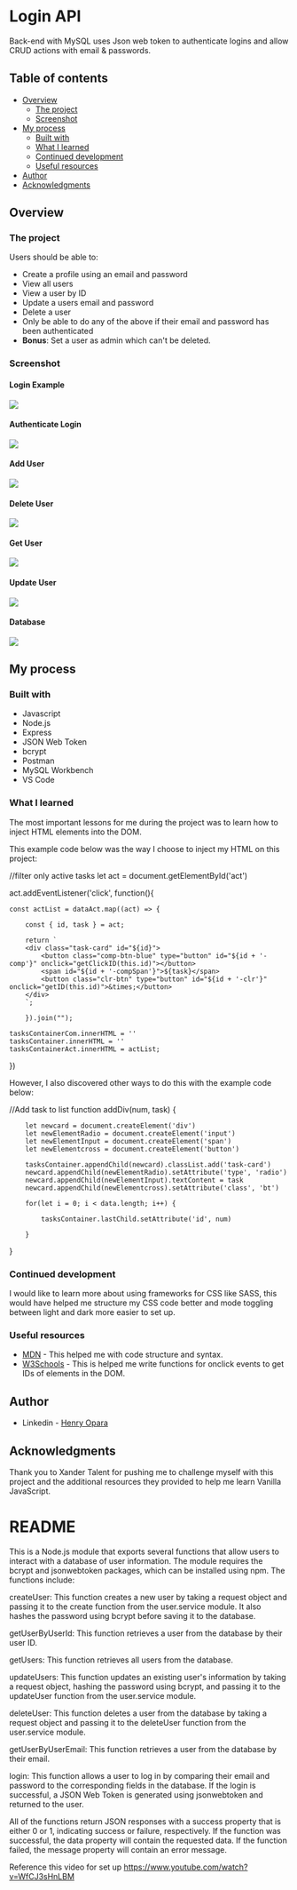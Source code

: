 # Login API

Back-end with MySQL uses Json web token to authenticate logins and allow CRUD actions with email & passwords.

## Table of contents

- [Overview](#overview)
  - [The project](#the-project)
  - [Screenshot](#screenshot)
- [My process](#my-process)
  - [Built with](#built-with)
  - [What I learned](#what-i-learned)
  - [Continued development](#continued-development)
  - [Useful resources](#useful-resources)
- [Author](#author)
- [Acknowledgments](#acknowledgments)

## Overview

### The project

Users should be able to:

- Create a profile using an email and password
- View all users
- View a user by ID
- Update a users email and password
- Delete a user
- Only be able to do any of the above if their email and password has been authenticated
- **Bonus**: Set a user as admin which can't be deleted.

### Screenshot

#### Login Example
![](https://github.com/HenryXanderTalent/Login-BE-API/blob/master/assets/login.png)

#### Authenticate Login
![](https://github.com/HenryXanderTalent/Login-BE-API/blob/master/assets/auth%20login.png)

#### Add User
![](https://github.com/HenryXanderTalent/Login-BE-API/blob/master/assets/add%20user.png)

#### Delete User
![](https://github.com/HenryXanderTalent/Login-BE-API/blob/master/assets/delete%20user.png)

#### Get User
![](https://github.com/HenryXanderTalent/Login-BE-API/blob/master/assets/get%20user%20by%20email.png)

#### Update User
![](https://github.com/HenryXanderTalent/Login-BE-API/blob/master/assets/update%20user.png)

#### Database
![](https://github.com/HenryXanderTalent/Login-BE-API/blob/master/assets/database.png)

## My process

### Built with


- Javascript 
- Node.js
- Express
- JSON Web Token
- bcrypt
- Postman
- MySQL Workbench
- VS Code

### What I learned

The most important lessons for me during the project was to learn how to inject HTML elements into the DOM. 

This example code below was the way I choose to inject my HTML on this project:

//filter only active tasks
let act = document.getElementById('act')

act.addEventListener('click', function(){

    const actList = dataAct.map((act) => {

        const { id, task } = act;

        return `
        <div class="task-card" id="${id}">
            <button class="comp-btn-blue" type="button" id="${id + '-comp'}" onclick="getClickID(this.id)"></button>
            <span id="${id + '-compSpan'}">${task}</span>
            <button class="clr-btn" type="button" id="${id + '-clr'}" onclick="getID(this.id)">&times;</button>
        </div>
        `;    

        }).join("");
    
    tasksContainerCom.innerHTML = ''
    tasksContainer.innerHTML = ''
    tasksContainerAct.innerHTML = actList;

})

However, I also discovered other ways to do this with the example code below:

//Add task to list
function addDiv(num, task) {

        let newcard = document.createElement('div')
        let newElementRadio = document.createElement('input')
        let newElementInput = document.createElement('span')
        let newElementcross = document.createElement('button')
    
        tasksContainer.appendChild(newcard).classList.add('task-card')
        newcard.appendChild(newElementRadio).setAttribute('type', 'radio')
        newcard.appendChild(newElementInput).textContent = task
        newcard.appendChild(newElementcross).setAttribute('class', 'bt')

        for(let i = 0; i < data.length; i++) {

            tasksContainer.lastChild.setAttribute('id', num)
    
        }
    
}

### Continued development

I would like to learn more about using frameworks for CSS like SASS, this would have helped me structure my CSS code better and mode toggling between light and dark more easier to set up.

### Useful resources

- [MDN](https://developer.mozilla.org/en-US/docs/Learn) - This helped me with code structure and syntax.
- [W3Schools](https://www.w3schools.com/) - This is helped me write functions for onclick events to get IDs of elements in the DOM.

## Author

- Linkedin - [Henry Opara](https://www.linkedin.com/in/henry-c-56323720b/)

## Acknowledgments

Thank you to Xander Talent for pushing me to challenge myself with this project and the additional resources they provided to help me learn Vanilla JavaScript.




# README

This is a Node.js module that exports several functions that allow users to interact with a database of user information. The module requires the bcrypt and jsonwebtoken packages, which can be installed using npm. The functions include:

createUser: This function creates a new user by taking a request object and passing it to the create function from the user.service module. It also hashes the password using bcrypt before saving it to the database.

getUserByUserId: This function retrieves a user from the database by their user ID.

getUsers: This function retrieves all users from the database.

updateUsers: This function updates an existing user's information by taking a request object, hashing the password using bcrypt, and passing it to the updateUser function from the user.service module.

deleteUser: This function deletes a user from the database by taking a request object and passing it to the deleteUser function from the user.service module.

getUserByUserEmail: This function retrieves a user from the database by their email.

login: This function allows a user to log in by comparing their email and password to the corresponding fields in the database. If the login is successful, a JSON Web Token is generated using jsonwebtoken and returned to the user.

All of the functions return JSON responses with a success property that is either 0 or 1, indicating success or failure, respectively. If the function was successful, the data property will contain the requested data. If the function failed, the message property will contain an error message.

Reference this video for set up https://www.youtube.com/watch?v=WfCJ3sHnLBM

